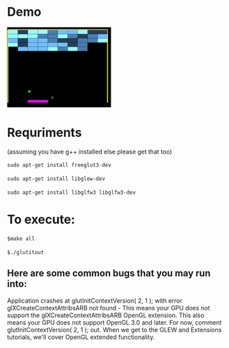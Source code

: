 ﻿
# Demo

![](demo.gif)

# Requriments

(assuming you have g++ installed else please get that too)

    sudo apt-get install freeglut3-dev
    
    sudo apt-get install libglew-dev
    
    sudo apt-get install libglfw3 libglfw3-dev
    
      

  

# To execute:

    $make all
    
    $./glutitout

  
  
  
  

## Here are some common bugs that you may run into:

Application crashes at glutInitContextVersion( 2, 1 ); with error glXCreateContextAttribsARB not found - This means your GPU does not support the glXCreateContextAttribsARB OpenGL extension. This also means your GPU does not support OpenGL 3.0 and later. For now, comment glutInitContextVersion( 2, 1 ); out. When we get to the GLEW and Extensions tutorials, we'll cover OpenGL extended functionality.

